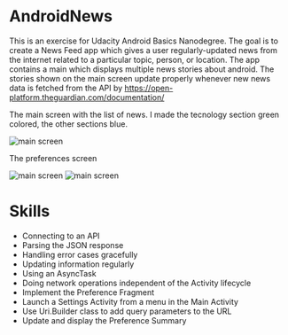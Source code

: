 # AndroidNews

This is an exercise for Udacity Android Basics Nanodegree. The goal is to create a News Feed app which gives a user regularly-updated news from the internet related to a particular topic, person, or location.
The app contains a main which displays multiple news stories about android.
The stories shown on the main screen update properly whenever new news data is fetched from the API by https://open-platform.theguardian.com/documentation/

The main screen with the list of news. I made the tecnology section green colored, the other sections blue.

![main screen](https://github.com/Abicetta/AndroidNews/blob/master/app/src/main/res/drawable/a_news:screen_4.png)

The preferences screen

![main screen](https://github.com/Abicetta/AndroidNews/blob/master/app/src/main/res/drawable/a_news:screen_3.png) ![main screen](https://github.com/Abicetta/AndroidNews/blob/master/app/src/main/res/drawable/a_news:screen_1.png)


# Skills

- Connecting to an API
- Parsing the JSON response
- Handling error cases gracefully
- Updating information regularly
- Using an AsyncTask
- Doing network operations independent of the Activity lifecycle
- Implement the Preference Fragment
- Launch a Settings Activity from a menu in the Main Activity
- Use Uri.Builder class to add query parameters to the URL
- Update and display the Preference Summary

